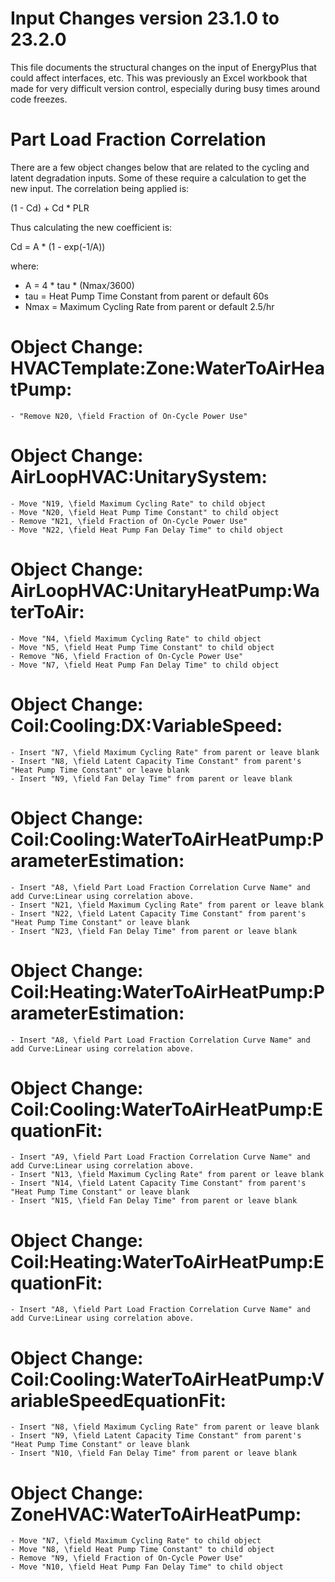 Input Changes version 23.1.0 to 23.2.0
=============

This file documents the structural changes on the input of EnergyPlus that could affect interfaces, etc.
This was previously an Excel workbook that made for very difficult version control, especially during busy times around code freezes.

# Part Load Fraction Correlation

There are a few object changes below that are related to the cycling and latent degradation inputs.
Some of these require a calculation to get the new input.
The correlation being applied is: 

(1 - Cd) + Cd * PLR

Thus calculating the new coefficient is:

Cd = A * (1 - exp(-1/A))

where:

- A = 4 * tau * (Nmax/3600)
- tau = Heat Pump Time Constant from parent or default 60s
- Nmax = Maximum Cycling Rate from parent or default 2.5/hr

# Object Change: HVACTemplate:Zone:WaterToAirHeatPump:
    - "Remove N20, \field Fraction of On-Cycle Power Use"

# Object Change: AirLoopHVAC:UnitarySystem:
    - Move "N19, \field Maximum Cycling Rate" to child object
    - Move "N20, \field Heat Pump Time Constant" to child object
    - Remove "N21, \field Fraction of On-Cycle Power Use"
    - Move "N22, \field Heat Pump Fan Delay Time" to child object

# Object Change: AirLoopHVAC:UnitaryHeatPump:WaterToAir:
    - Move "N4, \field Maximum Cycling Rate" to child object
    - Move "N5, \field Heat Pump Time Constant" to child object
    - Remove "N6, \field Fraction of On-Cycle Power Use"
    - Move "N7, \field Heat Pump Fan Delay Time" to child object

# Object Change: Coil:Cooling:DX:VariableSpeed:
    - Insert "N7, \field Maximum Cycling Rate" from parent or leave blank
    - Insert "N8, \field Latent Capacity Time Constant" from parent's "Heat Pump Time Constant" or leave blank
    - Insert "N9, \field Fan Delay Time" from parent or leave blank

# Object Change: Coil:Cooling:WaterToAirHeatPump:ParameterEstimation:
    - Insert "A8, \field Part Load Fraction Correlation Curve Name" and add Curve:Linear using correlation above.
    - Insert "N21, \field Maximum Cycling Rate" from parent or leave blank
    - Insert "N22, \field Latent Capacity Time Constant" from parent's "Heat Pump Time Constant" or leave blank
    - Insert "N23, \field Fan Delay Time" from parent or leave blank

# Object Change: Coil:Heating:WaterToAirHeatPump:ParameterEstimation:
    - Insert "A8, \field Part Load Fraction Correlation Curve Name" and add Curve:Linear using correlation above.

# Object Change: Coil:Cooling:WaterToAirHeatPump:EquationFit:
    - Insert "A9, \field Part Load Fraction Correlation Curve Name" and add Curve:Linear using correlation above.
    - Insert "N13, \field Maximum Cycling Rate" from parent or leave blank
    - Insert "N14, \field Latent Capacity Time Constant" from parent's "Heat Pump Time Constant" or leave blank
    - Insert "N15, \field Fan Delay Time" from parent or leave blank

# Object Change: Coil:Heating:WaterToAirHeatPump:EquationFit:
    - Insert "A8, \field Part Load Fraction Correlation Curve Name" and add Curve:Linear using correlation above.

# Object Change: Coil:Cooling:WaterToAirHeatPump:VariableSpeedEquationFit:
    - Insert "N8, \field Maximum Cycling Rate" from parent or leave blank
    - Insert "N9, \field Latent Capacity Time Constant" from parent's "Heat Pump Time Constant" or leave blank
    - Insert "N10, \field Fan Delay Time" from parent or leave blank

# Object Change: ZoneHVAC:WaterToAirHeatPump:
    - Move "N7, \field Maximum Cycling Rate" to child object
    - Move "N8, \field Heat Pump Time Constant" to child object
    - Remove "N9, \field Fraction of On-Cycle Power Use"
    - Move "N10, \field Heat Pump Fan Delay Time" to child object
